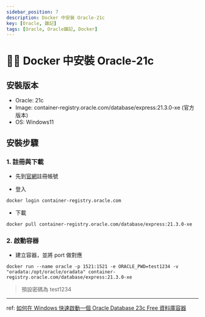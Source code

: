 ```yaml
---
sidebar_position: 7
description: Docker 中安裝 Oracle-21c
key: [Oracle, 雜記]
tags: [Oracle, Oracle雜記, Docker]
---
```


# 👩‍💻 Docker 中安裝 Oracle-21c

## 安裝版本

- Oracle: 21c
- Image: container-registry.oracle.com/database/express:21.3.0-xe (官方版本)
- OS: Windows11

## 安裝步驟

### 1. 註冊與下載

- 先到[官網](https://profile.oracle.com/myprofile/account/create-account.jspx)註冊帳號

- 登入

```shell
docker login container-registry.oracle.com
```

- 下載

```shell
docker pull container-registry.oracle.com/database/express:21.3.0-xe
```

### 2. 啟動容器

- 建立容器，並將 port 做對應

```shell
docker run --name oracle -p 1521:1521 -e ORACLE_PWD=test1234 -v "oradata:/opt/oracle/oradata" container-registry.oracle.com/database/express:21.3.0-xe
```

> 預設密碼為 test1234

---

ref: [如何在 Windows 快速啟動一個 Oracle Database 23c Free 資料庫容器](https://blog.miniasp.com/post/2024/02/29/Oracle-Database-23c-Free-for-Docker-Desktop-on-Windows)
